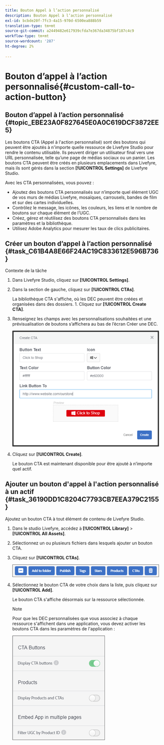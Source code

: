 ```yaml
---
title: Bouton Appel à l’action personnalisé
description: Bouton Appel à l’action personnalisé
exl-id: bcbde20f-7fc3-4a15-970d-6500ea888b59
translation-type: tm+mt
source-git-commit: a2449482e617939cfda7e367da34875bf187c4c9
workflow-type: tm+mt
source-wordcount: '287'
ht-degree: 2%

---
```


# Bouton d’appel à l’action personnalisé{#custom-call-to-action-button}

## Bouton d’appel à l’action personnalisé {#topic_EBE23A0F827645E0A0C619DCF3872EE5}

Les boutons CTA (Appel à l&#39;action personnalisé) sont des boutons qui peuvent être ajoutés à n&#39;importe quelle ressource de Livefyre Studio pour rendre le contenu utilisable. Ils peuvent diriger un utilisateur final vers une URL personnalisée, telle qu’une page de médias sociaux ou un panier. Les boutons CTA peuvent être créés en plusieurs emplacements dans Livefyre, mais ils sont gérés dans la section **[!UICONTROL Settings]** de Livefyre Studio.

Avec les CTA personnalisées, vous pouvez :

* Ajoutez des boutons CTA personnalisés sur n’importe quel élément UGC de vos murs de médias Livefyre, mosaïques, carrousels, bandes de film et sur des cartes individuelles.
* Contrôlez le message, les icônes, les couleurs, les liens et le nombre de boutons sur chaque élément de l’UGC.
* Créez, gérez et réutilisez des boutons CTA personnalisés dans les paramètres et la bibliothèque.
* Utilisez Adobe Analytics pour mesurer les taux de clics publicitaires.

## Créer un bouton d’appel à l’action personnalisé {#task_C61B4A8E66F24AC19C833612E596B736}

Contexte de la tâche

1. Dans Livefyre Studio, cliquez sur **[!UICONTROL Settings]**.
1. Dans la section de gauche, cliquez sur **[!UICONTROL CTAs]**.

   La bibliothèque CTA s&#39;affiche, où les DEC peuvent être créées et organisées dans des dossiers. 1. Cliquez sur **[!UICONTROL Create CTA]**.
1. Renseignez les champs avec les personnalisations souhaitées et une prévisualisation de boutons s’affichera au bas de l’écran Créer une DEC.

   ![](assets/cta-button-create.png)

1. Cliquez sur **[!UICONTROL Create]**.

   Le bouton CTA est maintenant disponible pour être ajouté à n’importe quel actif.

## Ajouter un bouton d&#39;appel à l&#39;action personnalisé à un actif {#task_36190DD1C8204C7793CB7EEA379C2155}

Ajoutez un bouton CTA à tout élément de contenu de Livefyre Studio.

1. Dans le studio Livefyre, accédez à **[!UICONTROL Library]** > **[!UICONTROL All Assets]**.
1. Sélectionnez un ou plusieurs fichiers dans lesquels ajouter un bouton CTA.
1. Cliquez sur **[!UICONTROL CTAs]**.

   ![](assets/cta-button-create2.png)

1. Sélectionnez le bouton CTA de votre choix dans la liste, puis cliquez sur **[!UICONTROL Add]**.

   Le bouton CTA s&#39;affiche désormais sur la ressource sélectionnée.

   >[!NOTE]
   >
   >Pour que les DEC personnalisées que vous associez à chaque ressource s&#39;affichent dans une application, vous devez activer les boutons CTA dans les paramètres de l&#39;application :
   >
   >![](assets/cta-button-enable.png)
